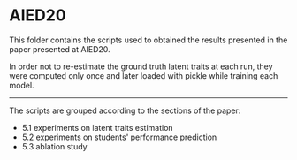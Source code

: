 # AIED20

This folder contains the scripts used to obtained the results presented in the paper presented at AIED20.

In order not to re-estimate the ground truth latent traits at each run, they were computed only once and later loaded 
with pickle while training each model.

---

The scripts are grouped according to the sections of the paper:

* 5.1 experiments on latent traits estimation
* 5.2 experiments on students' performance prediction
* 5.3 ablation study
